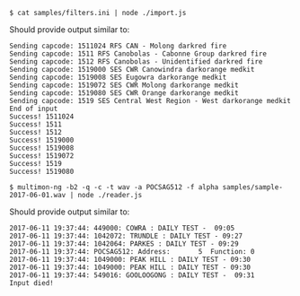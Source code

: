     $ cat samples/filters.ini | node ./import.js

Should provide output similar to:

	Sending capcode: 1511024 RFS CAN - Molong darkred fire
	Sending capcode: 1511 RFS Canobolas - Cabonne Group darkred fire
	Sending capcode: 1512 RFS Canobolas - Unidentified darkred fire
	Sending capcode: 1519000 SES CWR Canowindra darkorange medkit
	Sending capcode: 1519008 SES Eugowra darkorange medkit
	Sending capcode: 1519072 SES CWR Molong darkorange medkit
	Sending capcode: 1519080 SES CWR Orange darkorange medkit
	Sending capcode: 1519 SES Central West Region - West darkorange medkit
	End of input
	Success! 1511024
	Success! 1511
	Success! 1512
	Success! 1519000
	Success! 1519008
	Success! 1519072
	Success! 1519
	Success! 1519080

    $ multimon-ng -b2 -q -c -t wav -a POCSAG512 -f alpha samples/sample-2017-06-01.wav | node ./reader.js

Should provide output similar to:

	2017-06-11 19:37:44: 449000: COWRA : DAILY TEST -  09:05
	2017-06-11 19:37:44: 1042072: TRUNDLE : DAILY TEST - 09:27
	2017-06-11 19:37:44: 1042064: PARKES : DAILY TEST - 09:29
	2017-06-11 19:37:44: POCSAG512: Address:       5  Function: 0
	2017-06-11 19:37:44: 1049000: PEAK HILL : DAILY TEST - 09:30
	2017-06-11 19:37:44: 1049000: PEAK HILL : DAILY TEST - 09:30
	2017-06-11 19:37:44: 549016: GOOLOOGONG : DAILY TEST -  09:31
	Input died!